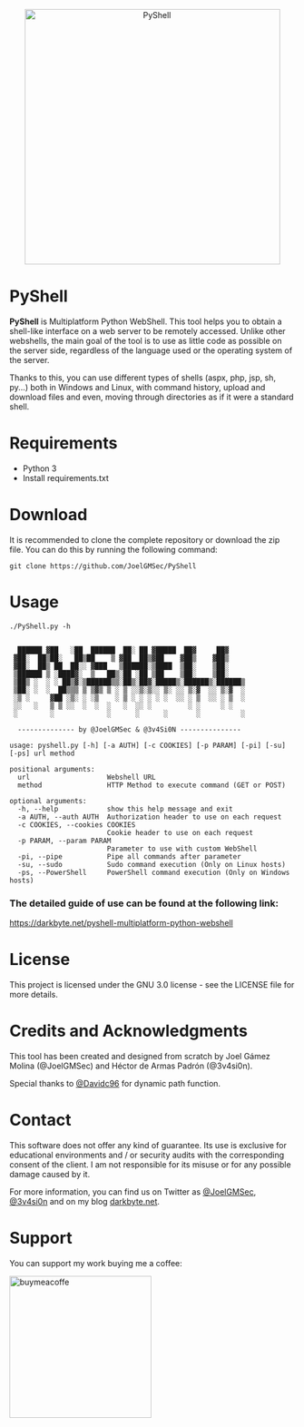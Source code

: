<p align="center"><img width=450 alt="PyShell" src="https://github.com/JoelGMSec/PyShell/blob/main/PyShell.png"></p>

# PyShell
**PyShell** is Multiplatform Python WebShell. This tool helps you to obtain a shell-like interface on a web server to be remotely accessed. Unlike other webshells, the main goal of the tool is to use as little code as possible on the server side, regardless of the language used or the operating system of the server.

Thanks to this, you can use different types of shells (aspx, php, jsp, sh, py...) both in Windows and Linux, with command history, upload and download files and even, moving through directories as if it were a standard shell.

# Requirements
- Python 3
- Install requirements.txt


# Download
It is recommended to clone the complete repository or download the zip file.
You can do this by running the following command:
```
git clone https://github.com/JoelGMSec/PyShell
```


# Usage
```
./PyShell.py -h


  ██████ ▓██   ░██  ██████  ██░ ██ ▓█████  ██▓     ██▓
 ▓██░  ██▒██░   ██▒██    ▒ ▓██  ██▒▓██    ▓██▒    ▓██▒
 ▓██░  ██▒ ██  ██░░ ▓███   ▒██████░▒████  ▒██░    ▒██░
 ▒██████ ▒ ░████▓░  ▒   ██▒░██ ░██ ▒██    ▒██░    ▒██░
 ▒██▒ ░  ░ ░ ██▒▓░▒██████▒▒░██▒░██▓░█████▒░██████▒░██████▒
 ▒██░ ░  ░  ██▒▒▒ ▒ ▒▓▒ ▒ ░ ▒ ░░▒░▒░░ ▒░ ░░ ▒░▓  ░░ ▒░▓  ░
 ░▒ ░     ▓██ ░▒░ ░ ░▒    ░ ▒ ░ ░ ░ ░ ░  ░░ ░ ▒  ░░ ░ ▒  ░
 ░░   ░   ▒ ▒ ░░  ░  ░  ░   ░  ░░ ░         ░ ░     ░ ░
 ░        ░             ░      ░      ░       ░          ░

  -------------- by @JoelGMSec & @3v4Si0N ---------------

usage: pyshell.py [-h] [-a AUTH] [-c COOKIES] [-p PARAM] [-pi] [-su] [-ps] url method

positional arguments:
  url                   Webshell URL
  method                HTTP Method to execute command (GET or POST)

optional arguments:
  -h, --help            show this help message and exit
  -a AUTH, --auth AUTH  Authorization header to use on each request
  -c COOKIES, --cookies COOKIES
                        Cookie header to use on each request
  -p PARAM, --param PARAM
                        Parameter to use with custom WebShell
  -pi, --pipe           Pipe all commands after parameter
  -su, --sudo           Sudo command execution (Only on Linux hosts)
  -ps, --PowerShell     PowerShell command execution (Only on Windows hosts)
```

### The detailed guide of use can be found at the following link:

https://darkbyte.net/pyshell-multiplatform-python-webshell


# License
This project is licensed under the GNU 3.0 license - see the LICENSE file for more details.


# Credits and Acknowledgments
This tool has been created and designed from scratch by Joel Gámez Molina (@JoelGMSec) and Héctor de Armas Padrón (@3v4si0n).

Special thanks to [@Davidc96](https://github.com/Davidc96) for dynamic path function.


# Contact
This software does not offer any kind of guarantee. Its use is exclusive for educational environments and / or security audits with the corresponding consent of the client. I am not responsible for its misuse or for any possible damage caused by it.

For more information, you can find us on Twitter as [@JoelGMSec](https://twitter.com/JoelGMSec),  [@3v4si0n](https://twitter.com/3v4si0n) and on my blog [darkbyte.net](https://darkbyte.net).


# Support
You can support my work buying me a coffee:

[<img width=250 alt="buymeacoffe" src="https://cdn.buymeacoffee.com/buttons/v2/default-blue.png">](https://www.buymeacoffee.com/joelgmsec)
